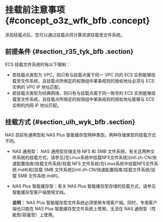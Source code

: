 # 挂载前注意事项 {#concept_o3z_wfk_bfb .concept}

添加挂载点后，您可以通过挂载点将计算资源挂载至文件系统。

## 前提条件 {#section_r35_tyk_bfb .section}

ECS 挂载文件系统时有以下限制：

-   若挂载点类型为 VPC，则只有与挂载点属于同一 VPC 内的 ECS 实例能够挂载至文件系统，且挂载点所绑定的权限组中某条规则的授权地址必须与 ECS 实例的 VPC IP 地址匹配。
-   若挂载点类型为经典网络，则只有与挂载点属于同一账号的 ECS 实例能够挂载至文件系统，且挂载点所绑定的权限组中某条规则的授权地址能够与 ECS 实例的内网 IP 地址匹配。

## 挂载方式 {#section_ulh_wyk_bfb .section}

NAS 目前有通用型和 NAS Plus 智能缓存型两种类型。两种存储类型的挂载方式不同。

-   NAS 通用型： NAS 通用型存储支持 NFS 和 SMB 文件系统，有关这两种文件系统的挂载方式，请参见[在Linux系统中挂载NFS文件系统](intl.zh-CN/快速配置指南/挂载文件系统/挂载 NFS 文件系统/在Linux系统中挂载NFS文件系统.md#)和[挂载 SMB 文件系统](intl.zh-CN/快速配置指南/挂载文件系统/挂载 SMB 文件系统.md#)。
-   NAS Plus 智能缓存型：有关 NAS Plus 智能缓存型存储的挂载方式，请参见智能缓存型客户端使用文档。

    **说明：** NAS Plus 智能缓存型文件系统必须使用专用客户端。同时，专用客户端也只能在 NAS Plus 智能缓存型文件系统上使用，无法在 NAS 通用型（性能型/容量型）上使用。


